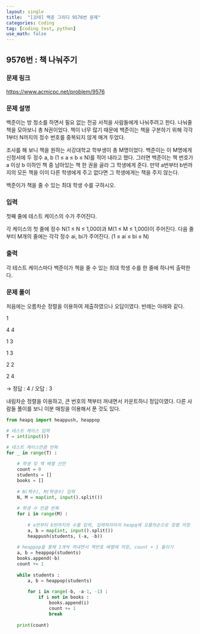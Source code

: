 ```yaml
---
layout: single
title:  "[코테] 백준 그리디 9576번 문제"
categories: Coding
tag: [coding test, python]
use_math: false
---
```


## 9576번 : 책 나눠주기
### 문제 링크
<https://www.acmicpc.net/problem/9576>

### 문제 설명
백준이는 방 청소를 하면서 필요 없는 전공 서적을 사람들에게 나눠주려고 한다. 나눠줄 책을 모아보니 총 N권이었다. 책이 너무 많기 때문에 백준이는 책을 구분하기 위해 각각 1부터 N까지의 정수 번호를 중복되지 않게 매겨 두었다.

조사를 해 보니 책을 원하는 서강대학교 학부생이 총 M명이었다. 백준이는 이 M명에게 신청서에 두 정수 a, b (1 ≤ a ≤ b ≤ N)를 적어 내라고 했다. 그러면 백준이는 책 번호가 a 이상 b 이하인 책 중 남아있는 책 한 권을 골라 그 학생에게 준다. 만약 a번부터 b번까지의 모든 책을 이미 다른 학생에게 주고 없다면 그 학생에게는 책을 주지 않는다.

백준이가 책을 줄 수 있는 최대 학생 수를 구하시오.

### 입력
첫째 줄에 테스트 케이스의 수가 주어진다.

각 케이스의 첫 줄에 정수 N(1 ≤ N ≤ 1,000)과 M(1 ≤ M ≤ 1,000)이 주어진다. 다음 줄부터 M개의 줄에는 각각 정수 ai, bi가 주어진다. (1 ≤ ai ≤ bi ≤ N)

### 출력
각 테스트 케이스마다 백준이가 책을 줄 수 있는 최대 학생 수를 한 줄에 하나씩 출력한다.

### 문제 풀이
처음에는 오름차순 정렬을 이용하여 제출하였으나 오답이였다. 반례는 아래와 같다.

1 

4 4

1 3 

1 3 

2 2  

2 4 

 → 정답 : 4 / 오답 : 3

내림차순 정렬을 이용하고, 큰 번호의 책부터 꺼내면서 카운트하니 정답이였다. 
다른 사람들 풀이를 보니 이분 매칭을 이용해서 푼 것도 있다.


```python
from heapq import heappush, heappop

# 테스트 케이스 입력
T = int(input())

# 테스트 케이스만큼 반복
for _ in range(T) : 
    
    # 학생 및 책 배열 선언
    count = 0
    students = []
    books = []
    
    # N(책수), M(학생수) 입력
    N, M = map(int, input().split())
    
    # 학생 수 만큼 반복
    for i in range(M) :
        
        # a번부터 b번까지의 수를 입력, 입력하자마자 heapq에 오름차순으로 정렬 저장
        a, b = map(int, input().split())
        heappush(students, (-a, -b))
        
    # heappop을 통해 1개씩 꺼내면서 책번호 배열에 저장, count + 1 올리기
    a, b = heappop(students)
    books.append(-b)
    count += 1
    
    while students :
        a, b = heappop(students)
        
        for i in range(-b, -a-1, -1) :
            if i not in books :
                books.append(i)
                count += 1
                break
    
    print(count)
```
